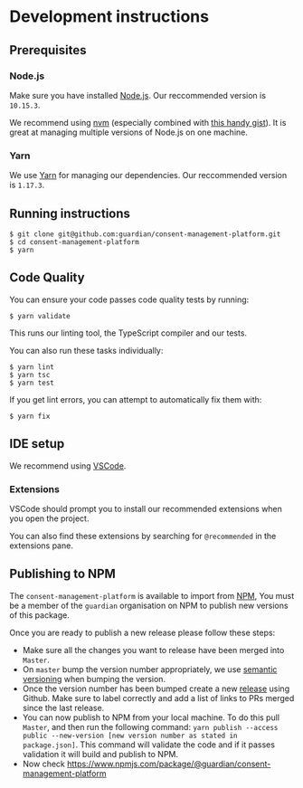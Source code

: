 # Development instructions

## Prerequisites

### Node.js

Make sure you have installed [Node.js](https://nodejs.org). Our reccommended version is `10.15.3`.

We recommend using [nvm](https://github.com/creationix/nvm) (especially combined with [this handy gist](https://gist.github.com/sndrs/5940e9e8a3f506b287233ed65365befb)). It is great at managing multiple versions of Node.js on one machine.

### Yarn

We use [Yarn](https://yarnpkg.com/en/) for managing our dependencies. Our reccommended version is `1.17.3`.

## Running instructions

```
$ git clone git@github.com:guardian/consent-management-platform.git
$ cd consent-management-platform
$ yarn
```

## Code Quality

You can ensure your code passes code quality tests by running:

```
$ yarn validate
```

This runs our linting tool, the TypeScript compiler and our tests.

You can also run these tasks individually:

```
$ yarn lint
$ yarn tsc
$ yarn test
```

If you get lint errors, you can attempt to automatically fix them with:

```
$ yarn fix
```

## IDE setup

We recommend using [VSCode](https://code.visualstudio.com/).

### Extensions

VSCode should prompt you to install our recommended extensions when you open the project.

You can also find these extensions by searching for `@recommended` in the extensions pane.

## Publishing to NPM

The `consent-management-platform` is available to import from [NPM](https://www.npmjs.com/package/@guardian/consent-management-platform), You must be a member of the `guardian` organisation on NPM to publish new versions of this package.

Once you are ready to publish a new release please follow these steps:

-   Make sure all the changes you want to release have been merged into `Master`.
-   On `master` bump the version number appropriately, we use [semantic versioning](https://docs.npmjs.com/about-semantic-versioning) when bumping the version.
-   Once the version number has been bumped create a new [release](https://github.com/guardian/consent-management-platform/releases) using Github. Make sure to label correctly and add a list of links to PRs merged since the last release.
-   You can now publish to NPM from your local machine. To do this pull `Master`, and then run the following command: `yarn publish --access public --new-version [new version number as stated in package.json]`. This command will validate the code and if it passes validation it will build and publish to NPM.
-   Now check https://www.npmjs.com/package/@guardian/consent-management-platform
